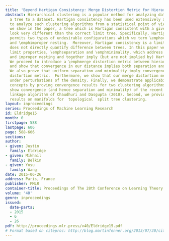 ```yaml
---
title: 'Beyond Hartigan Consistency: Merge Distortion Metric for Hierarchical Clustering'
abstract: Hierarchical clustering is a popular method for analyzing data which associates
  a tree to a dataset. Hartigan consistency has been used extensively as a framework
  to analyze such clustering algorithms from a statistical point of view. Still, as
  we show in the paper, a tree which is Hartigan consistent with a given density can
  look very different than the correct limit tree. Specifically, Hartigan consistency
  permits two types of undesirable configurations which we term \emphover-segmentation
  and \emphimproper nesting.  Moreover, Hartigan consistency is a limit property and
  does not directly quantify difference between trees. In this paper we identify two
  limit properties, \emphseparation and \emphminimality, which address both over-segmentation
  and improper nesting and together imply (but are not implied by) Hartigan consistency.
  We proceed to introduce a \emphmerge distortion metric between hierarchical clusterings
  and show that convergence in our distance implies both separation and minimality.
  We also prove that uniform separation and minimality imply convergence in the merge
  distortion metric.  Furthermore, we show that our merge distortion metric is stable
  under perturbations of the density. Finally, we demonstrate applicability of these
  concepts by proving convergence results for two clustering algorithms. First, we
  show convergence (and hence separation and minimality) of the recent robust single
  linkage algorithm of Chaudhuri and Dasgupta (2010). Second, we provide convergence
  results on manifolds for  topological  split tree clustering.
layout: inproceedings
series: Proceedings of Machine Learning Research
id: Eldridge15
month: 0
firstpage: 588
lastpage: 606
page: 588-606
sections: 
author:
- given: Justin
  family: Eldridge
- given: Mikhail
  family: Belkin
- given: Yusu
  family: Wang
date: 2015-06-26
address: Paris, France
publisher: PMLR
container-title: Proceedings of The 28th Conference on Learning Theory
volume: '40'
genre: inproceedings
issued:
  date-parts:
  - 2015
  - 6
  - 26
pdf: http://proceedings.mlr.press/v40/Eldridge15.pdf
# Format based on citeproc: http://blog.martinfenner.org/2013/07/30/citeproc-yaml-for-bibliographies/
---
```

